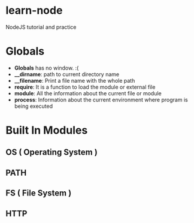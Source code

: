 # learn-node
NodeJS tutorial and practice

# Globals

- **Globals** has no window. :(
- **__dirname**: path to current directory name
- **__filename**: Print a file name with the whole path
- **require**: It is a function to load the module or external file
- **module**: All the information about the current file or module
- **process**: Information about the current environment where program is being executed

# Built In Modules

## OS ( Operating System )

## PATH

## FS ( File System )

## HTTP
